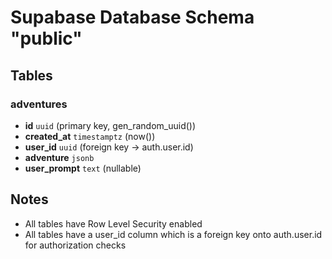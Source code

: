 # Supabase Database Schema "public"

## Tables

### adventures
- **id** `uuid` (primary key, gen_random_uuid())
- **created_at** `timestamptz` (now())
- **user_id** `uuid` (foreign key -> auth.user.id)
- **adventure** `jsonb`
- **user_prompt** `text` (nullable)

## Notes
- All tables have Row Level Security enabled
- All tables have a user_id column which is a foreign key onto auth.user.id for authorization checks